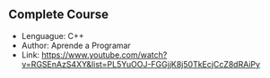 ## Complete Course

- Lenguague: C++
- Author: Aprende a Programar
- Link: https://www.youtube.com/watch?v=RGSEnAzS4XY&list=PL5YuOOJ-FGGjjK8j50TkEcjCcZ8dRAiPy
